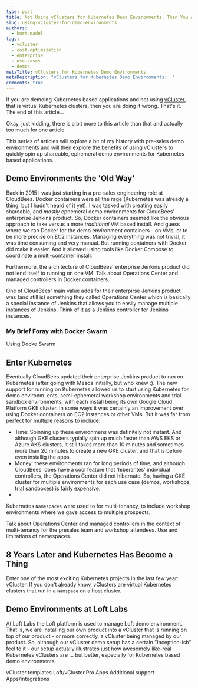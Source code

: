 ```yaml
---
type: post
title: Not Using vClusters for Kubernetes Demo Environments, Then You Are Doing It Wrong!
slug: using-vcluster-for-demo-environments
authors:
  - kurt-madel
tags:
  - vcluster
  - cost-optimization
  - enterprise
  - use-cases
  - demos
metaTitle: vClusters for Kubernetes Demo Environments
metaDescription: "vClusters for Kubernetes Demo Environments: ."
comments: true
---
```

If you are demoing Kubernetes based applications and not using [vCluster](https://www.vcluster.com/docs/what-are-virtual-clusters), that is virtual Kubernetes clusters, then you are doing it wrong. That's it. The end of this article...

Okay, just kidding, there is a bit more to this article than that and actually too much for one article.

This series of articles will explore a bit of my history with pre-sales demo environments and will then explore the benefits of using vClusters to quickly spin up shareable, ephemeral demo environments for Kubernetes based applications.

## Demo Environments the 'Old Way'

Back in 2015 I was just starting in a pre-sales engineering role at CloudBees. Docker containers were all the rage (Kubernetes was already a thing, but I hadn't heard of it yet). I was tasked with creating easily shareable, and *mostly* ephemeral demo environments for CloudBees' enterprise Jenkins product. So, Docker containers seemed like the obvious approach to take versus a more *traditional* VM based install. And guess where we ran Docker for the demo environment containers - on VMs, or to be more precise on EC2 instances. Managing everything was not trivial, it was time consuming and very manual. But running containers with Docker did make it easier. And it allowed using tools like Docker Compose to coordinate a multi-container install.

Furthermore, the architecture of CloudBees' enterprise Jenkins product did not lend itself to running on one VM. Talk about Operations Center and managed controllers in Docker containers.

One of CloudBees' main value adds for their enterpirse Jenkins product was (and still is) something they called Operations Center which is basically a special instance of Jenkins that allows you to easily manage multiple instances of Jenkins. Think of it as a Jenkins controller for Jenkins instances.

### My Brief Foray with Docker Swarm

Using Docke Swarm

## Enter Kubernetes

Eventually CloudBees updated their enterprise Jenkins product to run on Kubernetes (after going with Mesos initially, but who knew :). The new support for running on Kubernetes allowed us to start using Kubernetes for demo environm.              ents, semi-ephemeral workshop environments and trial sandbox environments; with each install being its own Google Cloud Platform GKE cluster. In some ways it was certainly an improvement over using Docker containers on EC2 instances or other VMs. But it was far from perfect for multiple reasons to include:
- Time: Spinning up these environmens was definitely not instant. And although GKE clusters typially spin up much faster than AWS EKS or Azure AKS clusters, it still takes more than 10 minutes and sometimes more than 20 minutes to create a new GKE cluster, and that is before even installig the apps.
- Money: these environments ran for long periods of time, and although CloudBees' does have a cool feature that 'hiberantes' individual controllers, the Operations Center did not hibernate. So, having a GKE cluster for multiple environments for each use case (demos, workshops, trial sandboxes) is fairly expensive.
- 

Kubernetes `Namespaces` were used to for multi-tenancy, to include workshop environments where we gave access to multiple prospects.

Talk about Operations Center and managed controllers in the context of multi-tenancy for the presales team and workshop attendees. Use and limitations of namespaces.

## 8 Years Later and Kubernetes Has Become a Thing

Enter one of the most exciting Kubernetes projects in the last few year: vCluster. If you don't already know, vClusters are virtual Kubernetes clusters that run in a `Namspace` on a host cluster.

## Demo Environments at Loft Labs

At Loft Labs the Loft platform is used to manage Loft demo environment. That is, we are installing our own product into a vCluster that is running on top of our product - or more correctly, a vCluster being managed by our product. So, although our vCluster demo setup has a certain "Inception-ish" feel to it - our setup actually illustrates just how awesomely like-real Kubernetes vClusters are ... but better, especially for Kubernetes based demo environments.

vCluster templates
Loft/vCluster.Pro Apps
Additional support Apps/integrations
